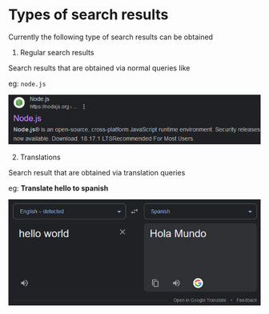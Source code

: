 # Types of search results


Currently the following type of search results can be obtained

1) Regular search results

Search results that are obtained via normal queries like

eg: `node.js`

![Regular Search](images/DefaultSearch.png)


2) Translations

Search result that are obtained via translation queries

eg: **Translate hello to spanish**

![Alt text](images/Translate.png)